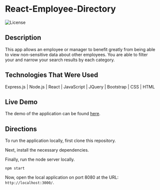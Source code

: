 # React-Employee-Directory

![License](https://img.shields.io/badge/License-MIT%20License-green?style=flat-square.svg)

## Description

This app allows an employee or manager to benefit greatly from being able to view non-sensitive data about other employees. You are able to filter your and narrow your search results by each category. 

## Technologies That Were Used
Express.js | Node.js | React | JavaScript | JQuery | Bootstrap | CSS | HTML

## Live Demo

The demo of the application can be found [here]().

## Directions

To run the application locally, first clone this repository.
	
Next, install the necessary dependencies.
	
Finally, run the node server locally.

	npm start
	
Now, open the local application on port 8080 at the URL: `http://localhost:3000/`.
